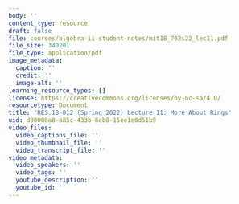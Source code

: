 ```yaml
---
body: ''
content_type: resource
draft: false
file: courses/algebra-ii-student-notes/mit18_702s22_lec11.pdf
file_size: 340201
file_type: application/pdf
image_metadata:
  caption: ''
  credit: ''
  image-alt: ''
learning_resource_types: []
license: https://creativecommons.org/licenses/by-nc-sa/4.0/
resourcetype: Document
title: 'RES.18-012 (Spring 2022) Lecture 11: More About Rings'
uid: d80008a8-a85c-433b-8eb8-15ee1e0d51b9
video_files:
  video_captions_file: ''
  video_thumbnail_file: ''
  video_transcript_file: ''
video_metadata:
  video_speakers: ''
  video_tags: ''
  youtube_description: ''
  youtube_id: ''
---
```

